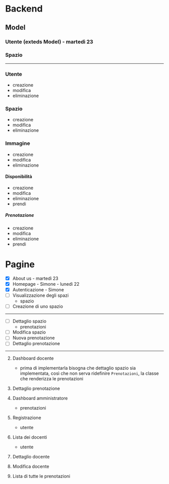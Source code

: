 # Backend

##  Model

### Utente (exteds Model) - martedì 23

### Spazio

---

### Utente

- creazione
- modifica
- eliminazione

### Spazio

- creazione
- modifica
- eliminazione

### Immagine

- creazione
- modifica
- eliminazione

#### Disponibilità

- creazione
- modifica
- eliminazione
- prendi

##### Prenotazione

- creazione
- modifica
- eliminazione
- prendi

# Pagine

- [x] About us - martedì 23
- [x] Homepage - Simone - lunedì 22
- [x] Autenticazione - Simone
- [ ] Visualizzazione degli spazi
    - spazio
- [ ] Creazione di uno spazio

---
      
- [ ] Dettaglio spazio
    - prenotazioni
- [ ] Modifica spazio
- [ ] Nuova prenotazione
- [ ] Dettaglio prenotazione
---
2. Dashboard docente
   - prima di implementarla bisogna che dettaglio spazio sia implementata, così che non serva ridefinire `Prenotazioni`, la classe che renderizza le prenotazioni

4. Dettaglio prenotazione

2. Dashboard amministratore
    - prenotazioni

3. Registrazione
    - utente

3. Lista dei docenti
    - utente

4. Dettaglio docente

5. Modifica docente

3. Lista di tutte le prenotazioni

